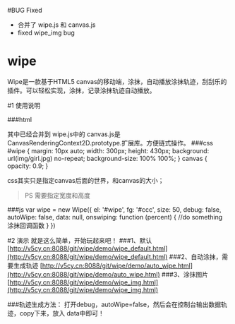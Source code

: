 #BUG Fixed
- 合并了 wipe.js 和 canvas.js
- fixed wipe_img bug

# wipe
Wipe是一款基于HTML5 canvas的移动端，涂抹，自动播放涂抹轨迹，刮刮乐的插件。可以轻松实现，涂抹，记录涂抹轨迹自动播放。


#1 使用说明

###html
	<div id="wipe"></div>
	<script src="../src/wipe.js"></script>
其中已经合并到 wipe.js中的 canvas.js是CanvasRenderingContext2D.prototype.扩展库。方便链式操作。
###css
	#wipe {
		margin: 10px auto;
		width: 300px;
		height: 430px;
		background: url(img/girl.jpg) no-repeat;
		background-size: 100% 100%;
	}
	canvas {
		opacity: 0.9;
	}

css其实只是指定canvas后面的世界，和canvas的大小；
>PS 需要指定宽度和高度
>
###js
	var wipe = new Wipe({
		el: '#wipe',
		fg: '#ccc',
		size: 50,
		debug: false,
		autoWipe: false,
		data: null,
		onswiping: function (percent) {
			//do something 涂抹回调函数
		}
	})

#2 演示 就是这么简单，开始玩起来吧！
###1、默认
[http://v5cy.cn:8088/git/wipe/demo/wipe_default.html](http://v5cy.cn:8088/git/wipe/demo/wipe_default.html)
###2、自动涂抹，需要生成轨迹
[http://v5cy.cn:8088/git/wipe/demo/auto_wipe.html](http://v5cy.cn:8088/git/wipe/demo/auto_wipe.html)
###3、涂抹图片
[http://v5cy.cn:8088/git/wipe/demo/wipe_img.html](http://v5cy.cn:8088/git/wipe/demo/wipe_img.html)

###轨迹生成方法：
打开debug，autoWipe=false，然后会在控制台输出数据轨迹，copy下来，放入 data中即可！
